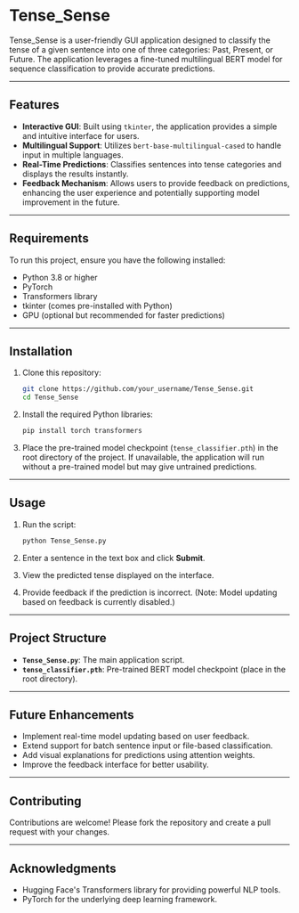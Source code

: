 # Tense_Sense

Tense_Sense is a user-friendly GUI application designed to classify the tense of a given sentence into one of three categories: Past, Present, or Future. The application leverages a fine-tuned multilingual BERT model for sequence classification to provide accurate predictions.

---

## Features

- **Interactive GUI**: Built using `tkinter`, the application provides a simple and intuitive interface for users.
- **Multilingual Support**: Utilizes `bert-base-multilingual-cased` to handle input in multiple languages.
- **Real-Time Predictions**: Classifies sentences into tense categories and displays the results instantly.
- **Feedback Mechanism**: Allows users to provide feedback on predictions, enhancing the user experience and potentially supporting model improvement in the future.

---

## Requirements

To run this project, ensure you have the following installed:

- Python 3.8 or higher
- PyTorch
- Transformers library
- tkinter (comes pre-installed with Python)
- GPU (optional but recommended for faster predictions)

---

## Installation

1. Clone this repository:
   ```bash
   git clone https://github.com/your_username/Tense_Sense.git
   cd Tense_Sense
   ```

2. Install the required Python libraries:
   ```bash
   pip install torch transformers
   ```

3. Place the pre-trained model checkpoint (`tense_classifier.pth`) in the root directory of the project. If unavailable, the application will run without a pre-trained model but may give untrained predictions.

---

## Usage

1. Run the script:
   ```bash
   python Tense_Sense.py
   ```

2. Enter a sentence in the text box and click **Submit**.

3. View the predicted tense displayed on the interface.

4. Provide feedback if the prediction is incorrect. (Note: Model updating based on feedback is currently disabled.)

---

## Project Structure

- **`Tense_Sense.py`**: The main application script.
- **`tense_classifier.pth`**: Pre-trained BERT model checkpoint (place in the root directory).

---

## Future Enhancements

- Implement real-time model updating based on user feedback.
- Extend support for batch sentence input or file-based classification.
- Add visual explanations for predictions using attention weights.
- Improve the feedback interface for better usability.

---

## Contributing

Contributions are welcome! Please fork the repository and create a pull request with your changes.


---

## Acknowledgments

- Hugging Face's Transformers library for providing powerful NLP tools.
- PyTorch for the underlying deep learning framework.


